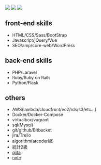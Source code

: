 [![](https://raw.githubusercontent.com/yuito118/yuito118/master/profile-summary-card-output/dracula/0-profile-details.svg)](https://github.com/vn7n24fzkq/github-profile-summary-cards)
[![](https://raw.githubusercontent.com/yuito118/yuito118/master/profile-summary-card-output/dracula/1-repos-per-language.svg)](https://github.com/vn7n24fzkq/github-profile-summary-cards)
[![](https://raw.githubusercontent.com/yuito118/yuito118/master/profile-summary-card-output/dracula/2-most-commit-language.svg)](https://github.com/vn7n24fzkq/github-profile-summary-cards)

## front-end skills
- HTML/CSS/Sass/BootStrap
- Javascript/jQuery/Vue
- SEO/amp/core-web/WordPress

## back-end skills
- PHP/Laravel
- Ruby/Ruby on Rails
- Python/Flask

## others
- AWS(lambda/cloudfront/ec2/rds/s3/etc...)
- Docker/Docker-Compose
- virtualbox/vagrant
- sql(Mysql)
- git/github/Bitbucket
- jira/Trello
- algorithm(atcoder緑)
- 統計2級
- [qiita](https://qiita.com/www_y118)
- [note](https://note.com/www_y118)
